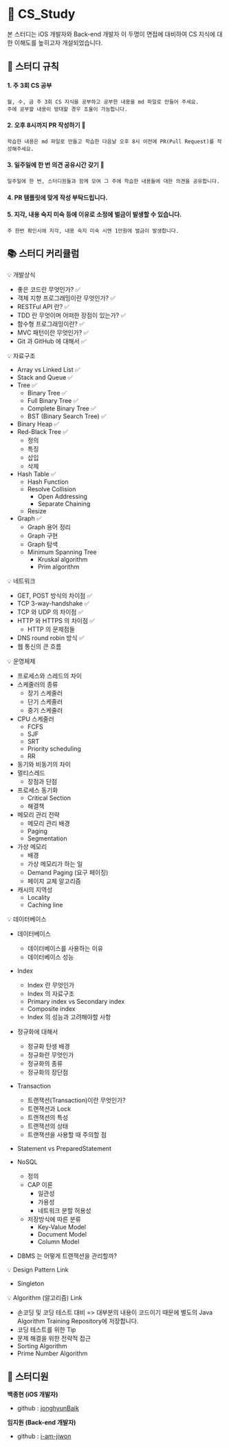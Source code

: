 # 📘 CS_Study
본 스터디는 iOS 개발자와 Back-end 개발자 이 두명이 면접에 대비하여 CS 지식에 대한 이해도를 높히고자 개설되었습니다.


## 📜 스터디 규칙

#### 1. 주 3회 CS 공부

    월, 수, 금 주 3회 CS 지식을 공부하고 공부한 내용을 md 파일로 만들어 주세요.
    주에 공부할 내용이 방대할 경우 조율이 가능합니다.

#### 2. 오후 8시까지 PR 작성하기 📝

    학습한 내용은 md 파일로 만들고 학습한 다음날 오후 8시 이전에 PR(Pull Request)를 작성해주세요.

#### 3. 일주일에 한 번 의견 공유시간 갖기 💬

    일주일에 한 번, 스터디원들과 함께 모여 그 주에 학습한 내용들에 대한 의견을 공유합니다. 

#### 4. PR 템플릿에 맞게 작성 부탁드립니다.

#### 5. 지각, 내용 숙지 미숙 등에 이유로 소정에 벌금이 발생할 수 있습니다.

    주 한번 확인시에 지각, 내용 숙지 미숙 시엔 1만원에 벌금이 발생합니다.
    

## 📚 스터디 커리큘럼

💡 개발상식

* 좋은 코드란 무엇인가? ✅
* 객체 지향 프로그래밍이란 무엇인가? ✅
* RESTFul API 란? ✅
* TDD 란 무엇이며 어떠한 장점이 있는가? ✅
* 함수형 프로그래밍이란? ✅
* MVC 패턴이란 무엇인가? ✅
* Git 과 GitHub 에 대해서 ✅

💡 자료구조

* Array vs Linked List ✅
* Stack and Queue ✅
* Tree ✅
    * Binary Tree ✅
    * Full Binary Tree ✅
    * Complete Binary Tree ✅
    * BST (Binary Search Tree) ✅
* Binary Heap ✅
* Red-Black Tree ✅
    * 정의 
    * 특징
    * 삽입
    * 삭제
* Hash Table ✅
    * Hash Function
    * Resolve Collision
        * Open Addressing
        * Separate Chaining
    * Resize
* Graph ✅
    * Graph 용어 정리
    * Graph 구현
    * Graph 탐색
    * Minimum Spanning Tree
        * Kruskal algorithm
        * Prim algorithm

💡 네트워크

* GET, POST 방식의 차이점 ✅
* TCP 3-way-handshake ✅
* TCP 와 UDP 의 차이점 ✅
* HTTP 와 HTTPS 의 차이점 ✅
    * HTTP 의 문제점들
* DNS round robin 방식 ✅
* 웹 통신의 큰 흐름

💡 운영체제

* 프로세스와 스레드의 차이
* 스케줄러의 종류
    * 장기 스케줄러
    * 단기 스케줄러
    * 중기 스케줄러
* CPU 스케줄러
    * FCFS
    * SJF
    * SRT
    * Priority scheduling
    * RR
* 동기와 비동기의 차이
* 멀티스레드
    * 장점과 단점
* 프로세스 동기화
    * Critical Section
    * 해결책
* 메모리 관리 전략
    * 메모리 관리 배경
    * Paging
    * Segmentation
* 가상 메모리
    * 배경
    * 가상 메모리가 하는 일
    * Demand Paging (요구 페이징)
    * 페이지 교체 알고리즘
* 캐시의 지역성
    * Locality
    * Caching line

💡 데이터베이스

* 데이터베이스
    * 데이터베이스를 사용하는 이유
    * 데이터베이스 성능
* Index
    * Index 란 무엇인가
    * Index 의 자료구조
    * Primary index vs Secondary index
    * Composite index
    * Index 의 성능과 고려해야할 사항
* 정규화에 대해서
    * 정규화 탄생 배경
    * 정규화란 무엇인가
    * 정규화의 종류
    * 정규화의 장단점
* Transaction
    * 트랜잭션(Transaction)이란 무엇인가?
    * 트랜잭션과 Lock
    * 트랜잭션의 특성
    * 트랜잭션의 상태
    * 트랜잭션을 사용할 때 주의할 점
* Statement vs PreparedStatement
* NoSQL
    * 정의
    * CAP 이론
        * 일관성
        * 가용성
        * 네트워크 분할 허용성
    * 저장방식에 따른 분류
        * Key-Value Model
        * Document Model
        * Column Model

* DBMS 는 어떻게 트랜잭션을 관리할까?

💡 Design Pattern Link

* Singleton

💡 Algorithm (알고리즘) Link

* 손코딩 및 코딩 테스트 대비 => 대부분의 내용이 코드이기 때문에 별도의 Java Algorithm Training Repository에 저장합니다.
* 코딩 테스트를 위한 Tip
* 문제 해결을 위한 전략적 접근
* Sorting Algorithm
* Prime Number Algorithm

## 👯 스터디원


**백종현 (iOS 개발자)**
    
  - github : [jonghyunBaik](https://github.com/jonghyunBaik)

**임지원 (Back-end 개발자)**

- github : [i-am-jiwon](https://github.com/i-am-jiwon)
